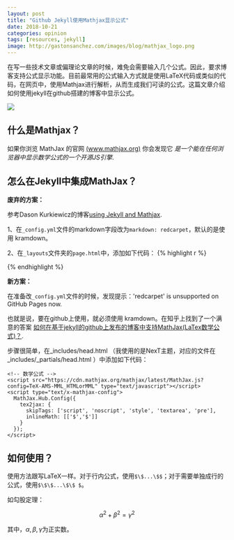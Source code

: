 ```yaml
---
layout: post
title: "Github Jekyll使用Mathjax显示公式"
date: 2018-10-21
categories: opinion
tags: [resources, jekyll]
image: http://gastonsanchez.com/images/blog/mathjax_logo.png
---
```


在写一些技术文章或偏理论文章的时候，难免会需要输入几个公式。因此，要求博客支持公式显示功能。目前最常用的公式输入方式就是使用LaTeX代码或类似的代码，在网页中，使用Mathjax进行解析，从而生成我们可读的公式。这篇文章介绍如何使用jekyll在github搭建的博客中显示公式。

<!--more-->

<img class="centered" src="https://www.mathjax.org/badge/mj-logo.svg" />

## 什么是Mathjax？
如果你浏览 MathJax 的官网 [(www.mathjax.org)](http://www.mathjax.org/) 你会发现它 *是一个能在任何浏览器中显示数学公式的一个开源JS引擎*.

## 怎么在Jekyll中集成MathJax？
**废弃的方案：**

参考Dason Kurkiewicz的博客[using Jekyll and Mathjax](http://dasonk.github.io/blog/2012/10/09/Using-Jekyll-and-Mathjax/).

1、在```_config.yml```文件的markdown字段改为```markdown: redcarpet```，默认的是使用 kramdown。

2、在```_layouts```文件夹的```page.html```中，添加如下代码：
{% highlight r %}
<script type="text/javascript"
    src="http://cdn.mathjax.org/mathjax/latest/MathJax.js?config=TeX-AMS-MML_HTMLorMML">
</script>
{% endhighlight %}

**新方案：**

在准备改```_config.yml```文件的时候，发现提示：'redcarpet' is unsupported on GitHub Pages now.

也就是说，要在github上使用，就必须使用 kramdown。在知乎上找到了一个满意的答案 [如何在基于jekyll的github上发布的博客中支持MathJax(LaTex数学公式)？](https://www.zhihu.com/question/62114522).

步骤很简单，在_includes/head.html （我使用的是NexT主题，对应的文件在_includes/_partials/head.html ）中添加如下代码：
```
<!-- 数学公式 -->
<script src="https://cdn.mathjax.org/mathjax/latest/MathJax.js?config=TeX-AMS-MML_HTMLorMML" type="text/javascript"></script>
<script type="text/x-mathjax-config">
  MathJax.Hub.Config({
    tex2jax: {
      skipTags: ['script', 'noscript', 'style', 'textarea', 'pre'],
      inlineMath: [['$','$']]
    }
  });
</script>
```
## 如何使用？
使用方法跟写LaTeX一样。对于行内公式，使用```$\$...\$$```；对于需要单独成行的公式，使用```$\$\$...\$\$ $```。

如勾股定理：

$$ \alpha^2+\beta^2=\gamma^2 $$

其中，$\alpha, \beta, \gamma$为正实数。

